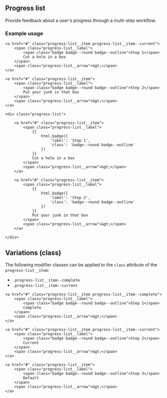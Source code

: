 ## Progress list

Provide feedback about a user's progress through a multi-step workflow.

### Example usage

<div class="progress-list">

    <a href="#" class="progress-list__item progress-list__item--current">
        <span class="progress-list__label">
            <span class="badge badge--round badge--outline">Step 1</span>
            Cut a hole in a box
        </span>
        <span class="progress-list__arrow">&gt;</span>
    </a>

    <a href="#" class="progress-list__item">
        <span class="progress-list__label">
            <span class="badge badge--round badge--outline">Step 2</span>
            Put your junk in that box
        </span>
        <span class="progress-list__arrow">&gt;</span>
    </a>

</div>

    <div class="progress-list">

        <a href="#" class="progress-list__item">
            <span class="progress-list__label">
                {{
                    html.badge({
                        'label': 'Step 1',
                        'class': 'badge--round badge--outline'
                    })
                }}
                Cut a hole in a box
            </span>
            <span class="progress-list__arrow">&gt;</span>
        </a>

        <a href="#" class="progress-list__item">
            <span class="progress-list__label">
                {{
                    html.badge({
                        'label': 'Step 2',
                        'class': 'badge--round badge--outline'
                    })
                }}
                Put your junk in that box
            </span>
            <span class="progress-list__arrow">&gt;</span>
        </a>

    </div>


## Variations (class)

The following modifier classes can be applied to the `class` attribute of the `progress-list__item`:

 * `.progress-list__item--complete`
 * `.progress-list__item--current`

<div class="progress-list">

    <a href="#" class="progress-list__item progress-list__item--complete">
        <span class="progress-list__label">
            <span class="badge badge--round badge--outline">Step 1</span>
            Complete
        </span>
        <span class="progress-list__arrow">&gt;</span>
    </a>

    <a href="#" class="progress-list__item progress-list__item--current">
        <span class="progress-list__label">
            <span class="badge badge--round badge--outline">Step 2</span>
            Current
        </span>
        <span class="progress-list__arrow">&gt;</span>
    </a>

    <a href="#" class="progress-list__item">
        <span class="progress-list__label">
            <span class="badge badge--round badge--outline">Step 3</span>
            Default
        </span>
        <span class="progress-list__arrow">&gt;</span>
    </a>

</div>
